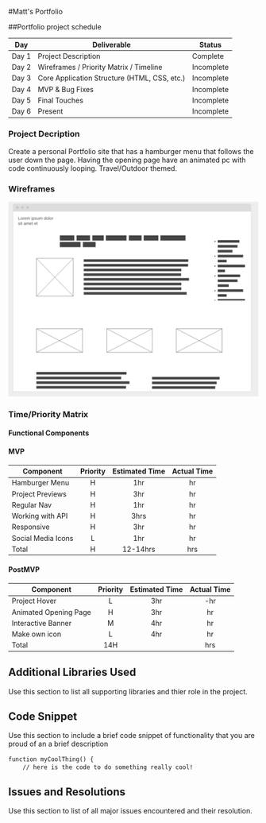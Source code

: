 #Matt's Portfolio


##Portfolio project schedule

| Day | Deliverable | Status
|--- | --- | --- | 
| Day 1 | Project Description | Complete
| Day 2 | Wireframes / Priority Matrix / Timeline | Incomplete
| Day 3 | Core Application Structure (HTML, CSS, etc.) | Incomplete
| Day 4 | MVP & Bug Fixes | Incomplete
| Day 5 | Final Touches | Incomplete
| Day 6 | Present | Incomplete

### Project Decription
Create a personal Portfolio site that has a hamburger menu that follows the user down the page. Having the opening page have an animated pc with code continuously looping. Travel/Outdoor themed. 


### Wireframes

![](img/wireframe2.png)

### Time/Priority Matrix

#### Functional Components

#### MVP
| Component | Priority | Estimated Time | Actual Time |
| --- | :---: |  :---: | :---: | 
| Hamburger Menu | H | 1hr | hr |
| Project Previews | H | 3hr | hr |
| Regular Nav | H | 1hr | hr |  
| Working with API | H | 3hrs|  hr | 
| Responsive | H | 3hr | hr | hr |
| Social Media Icons | L | 1hr |  hr |
| Total | H | 12-14hrs| hrs |


#### PostMVP
| Component | Priority | Estimated Time | Actual Time |
| --- | :---: |  :---: | :---: | 
| Project Hover | L | 3hr | -hr | hr |
| Animated Opening Page | H | 3hr | hr |
| Interactive Banner | M | 4hr | hr |
| Make own icon | L | 4hr | hr |
| Total | 14H | | hrs |


## Additional Libraries Used

 Use this section to list all supporting libraries and thier role in the project. 

## Code Snippet

Use this section to include a brief code snippet of functionality that you are proud of an a brief description  

```
function myCoolThing() {
	// here is the code to do something really cool!
```

## Issues and Resolutions

 Use this section to list of all major issues encountered and their resolution.